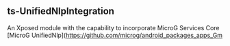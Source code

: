 ts-UnifiedNlpIntegration
-

An Xposed module with the capability to incorporate MicroG Services Core [MicroG UnifiedNlp](https://github.com/microg/android_packages_apps_Gm